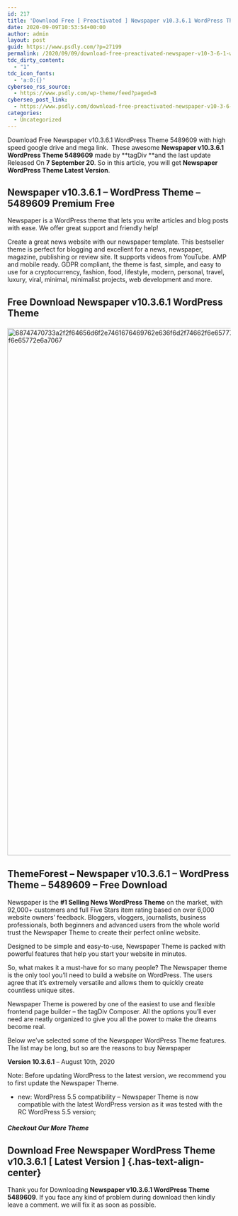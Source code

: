 ```yaml
---
id: 217
title: 'Download Free [ Preactivated ] Newspaper v10.3.6.1 WordPress Theme 5489609'
date: 2020-09-09T10:53:54+00:00
author: admin
layout: post
guid: https://www.psdly.com/?p=27199
permalink: /2020/09/09/download-free-preactivated-newspaper-v10-3-6-1-wordpress-theme-5489609/
tdc_dirty_content:
  - "1"
tdc_icon_fonts:
  - 'a:0:{}'
cyberseo_rss_source:
  - https://www.psdly.com/wp-theme/feed?paged=8
cyberseo_post_link:
  - https://www.psdly.com/download-free-preactivated-newspaper-v10-3-6-1-wordpress-theme-5489609
categories:
  - Uncategorized
---
```

Download Free Newspaper v10.3.6.1 WordPress Theme 5489609 with high speed google drive and mega link. &nbsp;These awesome&nbsp;**Newspaper v10.3.6.1 WordPress Theme 5489609**&nbsp;made by&nbsp;**tagDiv&nbsp;**and the last update Released On&nbsp;**7 September 20**. So in this article, you will get **Newspaper WordPress Theme Latest Version**.

## **Newspaper v10.3.6.1 – WordPress Theme – 5489609 Premium Free**

Newspaper is a WordPress theme that lets you write articles and blog posts with ease. We offer great support and friendly help!

Create a great news website with our newspaper template. This bestseller theme is perfect for blogging and excellent for a news, newspaper, magazine, publishing or review site. It supports videos from YouTube. AMP and mobile ready. GDPR compliant, the theme is fast, simple, and easy to use for a cryptocurrency, fashion, food, lifestyle, modern, personal, travel, luxury, viral, minimal, minimalist projects, web development and more.

## **Free Download Newspaper v10.3.6.1 WordPress Theme** <figure class="wp-block-image size-large is-resized">

<img loading="lazy" src="https://camo.envatousercontent.com/67c6c3790961e4edc182fd6bcba3181e2531b5f1/68747470733a2f2f64656d6f2e7461676469762e636f6d2f74662f6e657773706170657231302f636f7669645f64656d6f735f30315f6e65772e6a7067" alt="68747470733a2f2f64656d6f2e7461676469762e636f6d2f74662f6e657773706170657231302f636f7669645f64656d6f735f30315f6e65772e6a7067" width="882" height="1187" title="Download Free [ Preactivated ] Newspaper v10.3.6.1 WordPress Theme 5489609 2" /> </figure> 

## **ThemeForest – Newspaper v10.3.6.1 – WordPress Theme – 5489609 – Free Download** 

Newspaper is the&nbsp;**#1 Selling News WordPress Theme**&nbsp;on the market, with 92,000+ customers and full Five Stars item rating based on over 6,000 website owners’ feedback. Bloggers, vloggers, journalists, business professionals, both beginners and advanced users from the whole world trust the Newspaper Theme to create their perfect online website.

Designed to be simple and easy-to-use, Newspaper Theme is packed with powerful features that help you start your website in minutes.

So, what makes it a must-have for so many people? The Newspaper theme is the only tool you’ll need to build a website on WordPress. The users agree that it’s extremely versatile and allows them to quickly create countless unique sites.

Newspaper Theme is powered by one of the easiest to use and flexible frontend page builder – the tagDiv Composer. All the options you’ll ever need are neatly organized to give you all the power to make the dreams become real.

Below we’ve selected some of the Newspaper WordPress Theme features. The list may be long, but so are the reasons to buy Newspaper

**Version 10.3.6.1**&nbsp;– August 10th, 2020

Note: Before updating WordPress to the latest version, we recommend you to first update the Newspaper Theme.

  * new: WordPress 5.5 compatibility – Newspaper Theme is now compatible with the latest WordPress version as it was tested with the RC WordPress 5.5 version;

##### **Checkout Our More Theme**

## **Download Free Newspaper WordPress Theme v10.3.6.1 [ Latest Version ]**  {.has-text-align-center}

Thank you for Downloading&nbsp;**Newspaper v10.3.6.1 WordPress Theme 5489609**. If you face any kind of problem during download then kindly leave a comment. we will fix it as soon as possible.
